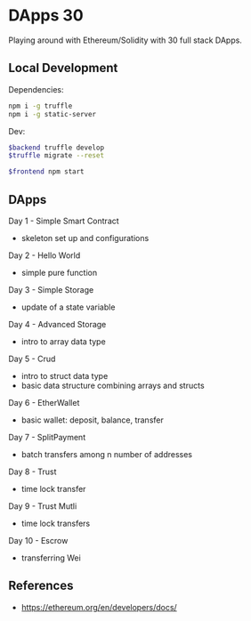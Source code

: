 # DApps 30

Playing around with Ethereum/Solidity with 30 full stack DApps.

## Local Development

Dependencies:

```bash
npm i -g truffle
npm i -g static-server
```

Dev:

```bash
$backend truffle develop
$truffle migrate --reset
```

```bash
$frontend npm start
```

## DApps

Day 1 - Simple Smart Contract

- skeleton set up and configurations

Day 2 - Hello World

- simple pure function

Day 3 - Simple Storage

- update of a state variable

Day 4 - Advanced Storage

- intro to array data type

Day 5 - Crud

- intro to struct data type
- basic data structure combining arrays and structs

Day 6 - EtherWallet

- basic wallet: deposit, balance, transfer

Day 7 - SplitPayment

- batch transfers among n number of addresses

Day 8 - Trust

- time lock transfer

Day 9 - Trust Mutli

- time lock transfers

Day 10 - Escrow

- transferring Wei

## References

- https://ethereum.org/en/developers/docs/

